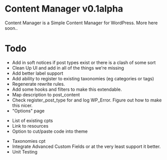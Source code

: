 Content Manager v0.1alpha
===============

Content Manager is a Simple Content Manager for WordPress. More here soon..


Todo
===
- Add in soft notices if post types exist or there is a clash of some sort
- Clean Up UI and add in all of the things we're missing
- Add better label support
- Add ability to register to existing taxonomies (eg categories or tags)
- Regenerate rewrite rules.
- Add some hooks and filters to make this extendable.
- Map description to post_content
- Check register_post_type for and log WP_Error. Figure out how to make this nicer.
- "Options" page
* List of existing cpts
* Link to resources
* Option to cut/paste code into theme
- Taxonomies cpt
- Integrate Advanced Custom Fields or at the very least support it better.
- Unit Testing
